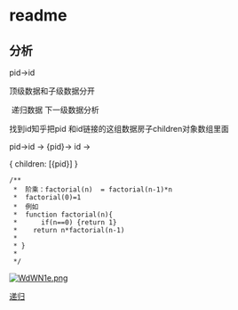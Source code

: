 # readme

## 分析

pid->id

顶级数据和子级数据分开

​	递归数据 下一级数据分析

找到id知乎把pid 和id链接的这组数据房子children对象数组里面

pid->id  ->  {pid}-> id -> 

{ children: [{pid}] }





```
/**
 *  阶乘：factorial(n)  = factorial(n-1)*n
 *  factorial(0)=1
 *  例如
 *  function factorial(n){
 *      if(n==0) {return 1}
 *    return n*factorial(n-1)
 *
 * }
 *
 */
```

[![WdWN1e.png](https://z3.ax1x.com/2021/07/21/WdWN1e.png)](https://imgtu.com/i/WdWN1e)

[递归](https://www.bilibili.com/video/BV1GJ411Y72V?from=search&seid=13227113497316558846)

